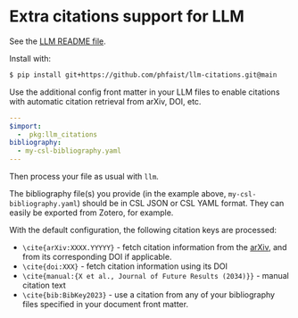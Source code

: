 # Extra citations support for LLM

See the [LLM README file](https://github.com/phfaist/llm/blob/main/README.md).

Install with:
```bash
$ pip install git+https://github.com/phfaist/llm-citations.git@main
```

Use the additional config front matter in your LLM files to enable citations
with automatic citation retrieval from arXiv, DOI, etc.
```yaml
---
$import:
  -  pkg:llm_citations
bibliography:
  - my-csl-bibliography.yaml
---
```

Then process your file as usual with `llm`.

The bibliography file(s) you provide (in the example above,
`my-csl-bibliography.yaml`) should be in CSL JSON or CSL YAML
format.  They can easily be exported from Zotero, for example.

With the default configuration, the following citation keys are
processed:
- `\cite{arXiv:XXXX.YYYYY}` - fetch citation information from
  the [arXiv](https://arxiv.org/), and from its corresponding
  DOI if applicable.
- `\cite{doi:XXX}` - fetch citation information using its DOI
- `\cite{manual:{X et al., Journal of Future Results (2034)}}` -
  manual citation text
- `\cite{bib:BibKey2023}` - use a citation from any of your
  bibliography files specified in your document front matter.
  
